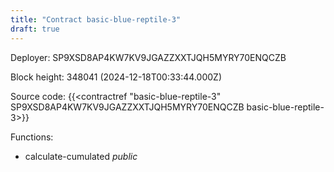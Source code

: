 ```yaml
---
title: "Contract basic-blue-reptile-3"
draft: true
---
```

Deployer: SP9XSD8AP4KW7KV9JGAZZXXTJQH5MYRY70ENQCZB


 



Block height: 348041 (2024-12-18T00:33:44.000Z)

Source code: {{<contractref "basic-blue-reptile-3" SP9XSD8AP4KW7KV9JGAZZXXTJQH5MYRY70ENQCZB basic-blue-reptile-3>}}

Functions:

* calculate-cumulated _public_
